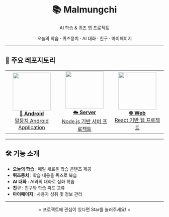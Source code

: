

<h1 align="center">📚 Malmungchi</h1>
<p align="center">AI 학습 & 퀴즈 앱 프로젝트</p>
<p align="center">오늘의 학습 · 퀴즈뭉치 · AI 대화 · 친구 · 마이페이지</p>

---

## 🚀 주요 레포지토리

<table>
<tr>
<td align="center" width="33%">
<a href="https://github.com/Malmungchi-2025/malmungchi-android">
<img src="https://img.shields.io/badge/Android-3DDC84?style=for-the-badge&logo=android&logoColor=white" width="120"><br/>
<b>📱 Android</b><br/>
말뭉치 Android Application
</a>
</td>
<td align="center" width="33%">
<a href="https://github.com/Malmungchi-2025/malmungchi-server">
<img src="https://img.shields.io/badge/Server-FF9900?style=for-the-badge&logo=spring&logoColor=white" width="120"><br/>
<b>☁️ Server</b><br/>
Node.js 기반 서버 프로젝트
</a>
</td>
<td align="center" width="33%">
<a href="https://github.com/Malmungchi-2025/malmungchi-web">
<img src="https://img.shields.io/badge/Web-61DAFB?style=for-the-badge&logo=react&logoColor=black" width="120"><br/>
<b>🌐 Web</b><br/>
React 기반 웹 프로젝트
</a>
</td>
</tr>
</table>

---

## 🛠️ 기능 소개
-  **오늘의 학습** : 매일 새로운 학습 콘텐츠 제공  
-  **퀴즈뭉치** : 학습 내용을 퀴즈로 복습  
-  **AI 대화** : AI와의 대화로 심화 학습  
-  **친구** : 친구와 학습 피드 교류  
-  **마이페이지** : 사용자 성취 및 정보 관리  

---

<p align="center">⭐ 프로젝트에 관심이 있다면 Star를 눌러주세요! ⭐</p>
